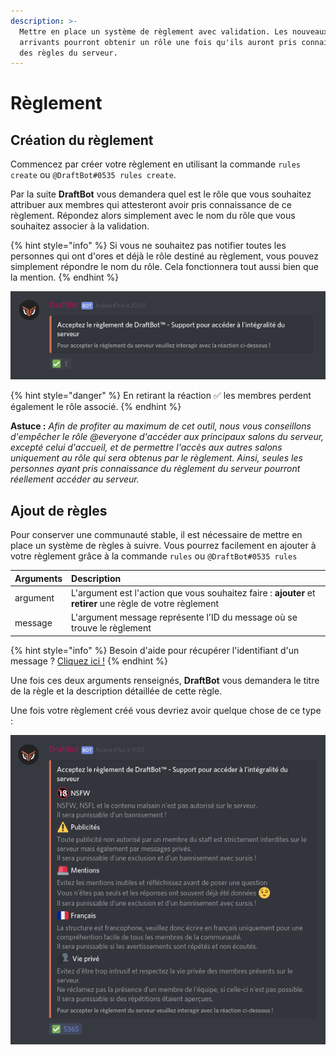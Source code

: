 ```yaml
---
description: >-
  Mettre en place un système de règlement avec validation. Les nouveaux
  arrivants pourront obtenir un rôle une fois qu'ils auront pris connaissance
  des règles du serveur.
---
```


# Règlement

## Création du règlement

Commencez par créer votre règlement en utilisant la commande `rules create` ou `@DraftBot#0535 rules create`.

Par la suite **DraftBot** vous demandera quel est le rôle que vous souhaitez attribuer aux membres qui attesteront avoir pris connaissance de ce règlement. Répondez alors simplement avec le nom du rôle que vous souhaitez associer à la validation.

{% hint style="info" %}
Si vous ne souhaitez pas notifier toutes les personnes qui ont d'ores et déjà le rôle destiné au règlement, vous pouvez simplement répondre le nom du rôle. Cela fonctionnera tout aussi bien que la mention.
{% endhint %}

![Exemple de r&#xE8;glement apr&#xE8;s cr&#xE9;ation](../.gitbook/assets/reglement.png)

{% hint style="danger" %}
En retirant la réaction ✅ les membres perdent également le rôle associé.
{% endhint %}

**Astuce :** _Afin de profiter au maximum de cet outil, nous vous conseillons d'empêcher le rôle @everyone d'accéder aux principaux salons du serveur, excepté celui d'accueil, et de permettre l'accès aux autres salons uniquement au rôle qui sera obtenus par le règlement. Ainsi, seules les personnes ayant pris connaissance du règlement du serveur pourront réellement accéder au serveur._ 

## Ajout de règles

Pour conserver une communauté stable, il est nécessaire de mettre en place un système de règles à suivre. Vous pourrez facilement en ajouter à votre règlement grâce à la commande `rules` ou `@DraftBot#0535 rules`

| Arguments | Description |
| :--- | :--- |
| argument | L'argument est l'action que vous souhaitez faire : **ajouter** et **retirer** une règle de votre règlement |
| message | L'argument message représente l'ID du message où se trouve le règlement  |

{% hint style="info" %}
Besoin d'aide pour récupérer l'identifiant d'un message ? [Cliquez ici !](../autres/recuperer-un-identifiant.md#message)
{% endhint %}

Une fois ces deux arguments renseignés, **DraftBot** vous demandera le titre de la règle et la description détaillée de cette règle. 

Une fois votre règlement créé vous devriez avoir quelque chose de ce type :

![](../.gitbook/assets/rules.png)


